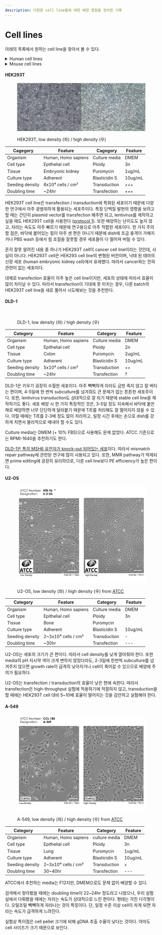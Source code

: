 ```yaml
---
description: 다양한 cell line들에 대한 배양 경험을 정리한 기록
---
```


# Cell lines

아래의 목록에서 원하는 cell line을 찾아서 볼 수 있다.

<details>

<summary>Human cell lines</summary>

[HEK293T](cell-lines.md#hek293t)

[DLD-1](cell-lines.md#dld-1)

[U2-OS](cell-lines.md#u2-os)

[A-549](cell-lines.md#a549)

</details>

<details>

<summary>Mouse cell lines</summary>



</details>

#### HEK293T

<figure><img src="../../../../.gitbook/assets/HEK293T_culture (2).png" alt=""><figcaption><p>HEK293T, low density (좌) / high density (우)</p></figcaption></figure>

| Cagegory        | Feature             | Cagegory      | Feature |
| --------------- | ------------------- | ------------- | ------- |
| Organism        | Human, Homo sapiens | Culture media | DMEM    |
| Cell type       | Epithelial cell     | Ploidy        | 3n      |
| Tissue          | Embryonic kidney    | Puromycin     | 1ug/mL  |
| Culture type    | Adherent            | Blasticidin S | 10ug/mL |
| Seeding density | 6x10⁴ cells / cm²   | Transduction  | +++     |
| Doubling time   | \~24hr              | Transfection  | +++     |

HEK293T cell line은 transfection / transduction에 특화된 세포이기 때문에 다양한 연구에서 아주 광범위하게 활용되는 세포주이다. 특정 단백질 발현의 영향을 보려고 할 때는 간단히 plasmid vector를 transfection 해주면 되고, lentivirus를 제작하고 싶을 때도 HEK293T cell을 사용한다 ([protocol 1](https://www.addgene.org/protocols/lentivirus-production/)). 또한 배양하는 난이도도 높지 않고, 자라는 속도도 아주 빠르기 때문에 연구용으로 아주 적합한 세포이다. 한 가지 주의할 점은, 바닥에 붙어있는 힘이 아주 센 편은 아니기 때문에 dish에 조금 충격이 가해지거나 PBS wash 등에서 힘 조절을 잘못할 경우 세포들이 다 떨어져 버릴 수 있다.&#x20;

흔히 잘못 알려진 내용 중 하나가 HEK293T cell이 cancer cell line이라는 것인데, 사실이 아니다. HEK293T cell은 HEK293 cell line의 변형된 버전이며, 낙태 된 태아의 신장 세포 (human embryonic kidney cell)에서 유래했다. 따라서 cancer와는 전혀 관련이 없는 세포이다.&#x20;

대체로 transfection 효율이 아주 높은 cell line이지만, 세포의 상태에 따라서 효율이 많이 차이날 수 있다. 따라서 transfection이 기대에 못 미치는 경우, 다른 batch의 HEK293T cell line을 새로 풀어서 시도해보는 것을 추천한다.&#x20;

#### DLD-1

<figure><img src="../../../../.gitbook/assets/DLD1_culture.png" alt=""><figcaption><p>DLD-1, low density (좌) / high density (우)</p></figcaption></figure>

| Category        | Feature             | Category      | Feature |
| --------------- | ------------------- | ------------- | ------- |
| Organism        | Human, Homo sapiens | Culture media | DMEM    |
| Cell type       | Epithelial cell     | Ploidy        | 2n      |
| Tissue          | Colon               | Puromycin     | 2ug/mL  |
| Culture type    | Adherent            | Blasticidin S | 10ug/mL |
| Seeding density | 5x10⁴ cells / cm²   | Transduction  | ++      |
| Doubling time   | \~24hr              | Transfection  | ?       |

DLD-1은 키우기 굉장히 수월한 세포이다. 아주 빽빽하게 자라도 금방 죽지 않고 잘 버티는 편이며, 4-5일에 한  번씩 subculture를 넘겨줘도 큰 문제가 없는 튼튼한 세포주이다. 또한, lentivirus transduction도 상대적으로 잘 되기 때문에 stable cell line을 제작하기도 좋다. 세포 배양 시 한 가지 특징적인 것은, 3-5일 정도 지속해서 바닥에 붙은 채로 배양하면 너무 단단하게 달라붙기 때문에 T/E를 처리해도 잘 떨어지지 않을 수 있다. 이럴 때에는 T/E를 2-3배 정도 많이 처리하고, 일정 시간 후에는 손으로 dish를 강하게 치면서 물리적으로 떼내야 할 수도 있다.

Culture media는 DMEM (+ 10% FBS)으로 사용해도 문제 없었다. ATCC 기준으로는 RPMI-1640을 추천하기도 한다.&#x20;

[DLD-1은 특히 MSH6 유전자가 knock-out 되어있는 세포](https://www.spandidos-publications.com/ijo/24/3/697)이다. 따라서 mismatch repair pathway에 관련된 연구에 많이 사용되고 있다. 또한, MMR pathway가 억제되면 prime editing에 굉장히 유리하므로, 다른 cell line보다 PE efficiency가 높은 편이다.

#### U2-OS

<figure><img src="../../../../.gitbook/assets/U2OS.jpg" alt=""><figcaption><p>U2-OS, low density (좌) / high density (우) from <a href="https://www.atcc.org/products/htb-96">ATCC</a></p></figcaption></figure>

| Category        | Feature              | Category      | Feature |
| --------------- | -------------------- | ------------- | ------- |
| Organism        | Human, Homo sapiens  | Culture media | DMEM    |
| Cell type       | Epithelial cell      | Ploidy        | 3n      |
| Tissue          | Bone                 | Puromycin     |         |
| Culture type    | Adherent             | Blasticidin S | 10ug/mL |
| Seeding density | 2\~3x10⁴ cells / cm² | Transduction  | -       |
| Doubling time   | \~30hr               | Transfection  | ---     |

U2-OS는 세포의 크기가 큰 편이다. 따라서 cell density를 낮게 깔아줘야 한다. 또한 media의 pH 지시약 색이 크게 변하지 않았더라도, 2-3일에 한번씩 subculture를 넘겨주지 않으면 growth rate이 급격히 낮아지거나 cell이 죽어갈 수 있으므로 배양에 주의가 필요하다.&#x20;

U2-OS는 transfection / transduction의 효율이 낮은 편에 속한다. 따라서 transfection은 high-throughput 실험에 적용하기에 적절하지 않고, transduction을 할 때에는 HEK293T cell 대비 5\~10배 효율이 떨어지는 것을 감안하고 실험해야 한다.&#x20;

#### A-549

<figure><img src="../../../../.gitbook/assets/A549.jpg" alt=""><figcaption><p>A-549, low density (좌) / high density (우) from <a href="https://www.atcc.org/products/ccl-185">ATCC</a></p></figcaption></figure>

| Category        | Feature              | Category      | Feature |
| --------------- | -------------------- | ------------- | ------- |
| Organism        | Human, Homo sapiens  | culture media | DMEM    |
| Cell type       | Epithelial cell      | Ploidy        | 3n      |
| Tissue          | Lung                 | Puromycin     | 1ug/mL  |
| Culture type    | Adherent             | Blasticidin S | 10ug/mL |
| Seeding density | 2\~3x10⁴ cells / cm² | Transduction  | +       |
| Doubling time   | 30\~40hr             | Transfection  | ---     |

ATCC에서 추천하는 media는 F12지만, DMEM으로도 문제 없이 배양할 수 있다.&#x20;

검색해서 찾아봤을 때에는 doubling time이 22\~24hr 정도라고 나왔으나, 우리 실험실에서 다뤄봤을 때에는 자라는 속도가 상대적으로 느린 편이다. 형태는 각진 다각형이다. 오밀조밀 빽빽하게 자라나는 것이 특징이다. 단, 일정 수준 이상 cell이 차게  되면 자라는 속도가 급격하게 느려진다.&#x20;

실험상 특이점은 cell pellet 크기에 비해 gDNA 추출 수율이 낮다는 것이다. 아마도 cell 사이즈가 크기 때문으로 보인다.&#x20;



